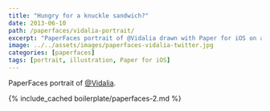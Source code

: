 ```yaml
---
title: "Hungry for a knuckle sandwich?"
date: 2013-06-10
path: /paperfaces/vidalia-portrait/
excerpt: "PaperFaces portrait of @Vidalia drawn with Paper for iOS on an iPad."
image: ../../assets/images/paperfaces-vidalia-twitter.jpg
categories: [paperfaces]
tags: [portrait, illustration, Paper for iOS]
---
```


PaperFaces portrait of [@Vidalia](https://twitter.com/Vidalia).

{% include_cached boilerplate/paperfaces-2.md %}
